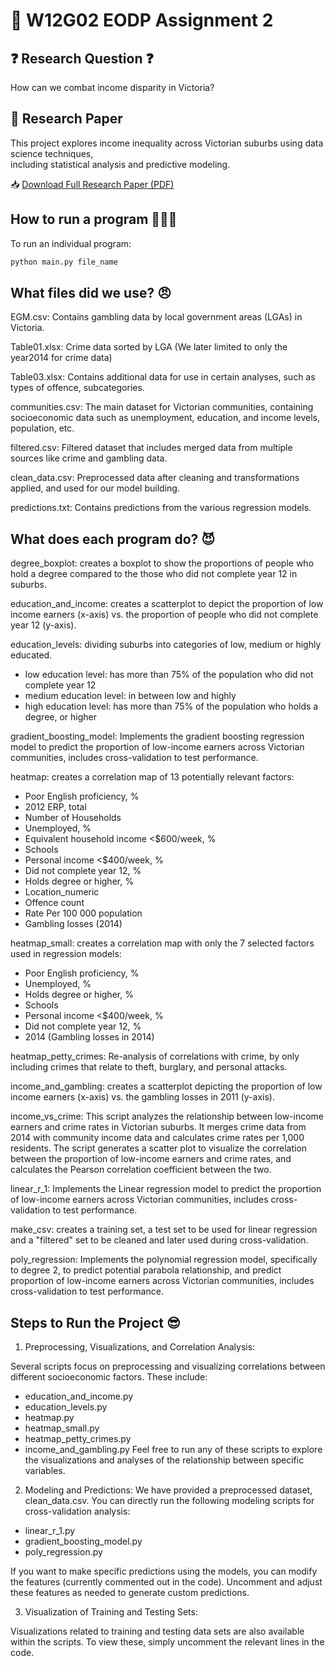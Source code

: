 # 🚀 W12G02 EODP Assignment 2

## ❓ Research Question ❓
How can we combat income disparity in Victoria?

## 📄 Research Paper  
This project explores income inequality across Victorian suburbs using data science techniques,  
including statistical analysis and predictive modeling.

📥 [Download Full Research Paper (PDF)](Thesis.pdf)

## How to run a program 🏃‍♂️💨
To run an individual program: 
```py 
python main.py file_name
```

## What files did we use? 😠
EGM.csv: Contains gambling data by local government areas (LGAs) in Victoria.

Table01.xlsx: Crime data sorted by LGA (We later limited to only the year2014 for crime data)

Table03.xlsx: Contains additional data for use in certain analyses, such as types of offence, subcategories.

communities.csv: The main dataset for Victorian communities, containing socioeconomic data such as unemployment, education, and income levels, population, etc.

filtered.csv: Filtered dataset that includes merged data from multiple sources like crime and gambling data.

clean_data.csv: Preprocessed data after cleaning and transformations applied, and used for our model building.

predictions.txt: Contains predictions from the various regression models.

## What does each program do? 😈
degree_boxplot: creates a boxplot to show the proportions of people who hold a degree compared to the those who did not complete year 12 in suburbs.

education_and_income: creates a scatterplot to depict the proportion of low income earners (x-axis) vs. the proportion of people who did not complete year 12 (y-axis).

education_levels: dividing suburbs into categories of low, medium or highly educated. 
- low education level: has more than 75% of the population who did not complete year 12
- medium education level: in between low and highly
- high education level: has more than 75% of the population who holds a degree, or higher

gradient_boosting_model: Implements the gradient boosting regression model to predict the proportion of low-income earners across Victorian communities, 
includes cross-validation to test performance.

heatmap: creates a correlation map of 13 potentially relevant factors:
- Poor English proficiency, %
- 2012 ERP, total
- Number of Households
- Unemployed, %
- Equivalent household income <$600/week, %
- Schools
- Personal income <$400/week, %
- Did not complete year 12, %
- Holds degree or higher, %
- Location_numeric
- Offence count 
- Rate Per 100 000 population
- Gambling losses (2014)

heatmap_small: creates a correlation map with only the 7 selected factors used in regression models:
- Poor English proficiency, %
- Unemployed, % 
- Holds degree or higher, %
- Schools
- Personal income <$400/week, % 
- Did not complete year 12, %
- 2014 (Gambling losses in 2014)

heatmap_petty_crimes: Re-analysis of correlations with crime, by only including crimes that relate to theft, burglary, and personal attacks.

income_and_gambling: creates a scatterplot depicting the proportion of low income earners (x-axis) vs. the gambling losses in 2011 (y-axis).

income_vs_crime: This script analyzes the relationship between low-income earners and crime rates in Victorian suburbs. It merges crime data from 2014 with community income data and calculates crime rates per 1,000 residents. 
The script generates a scatter plot to visualize the correlation between the proportion of low-income earners and crime rates, and calculates the Pearson correlation coefficient between the two.

linear_r_1: Implements the Linear regression model to predict the proportion of low-income earners across Victorian communities, 
includes cross-validation to test performance.

make_csv: creates a training set, a test set to be used for linear regression and a "filtered" set to be cleaned and later used during cross-validation.

poly_regression: Implements the polynomial regression model, specifically to degree 2, to predict potential parabola relationship, and 
predict proportion of low-income earners across Victorian communities, includes cross-validation to test performance.

## Steps to Run the Project 😎

1. Preprocessing, Visualizations, and Correlation Analysis:

Several scripts focus on preprocessing and visualizing correlations between different socioeconomic factors. These include:
- education_and_income.py
- education_levels.py
- heatmap.py
- heatmap_small.py
- heatmap_petty_crimes.py
- income_and_gambling.py
Feel free to run any of these scripts to explore the visualizations and analyses of the relationship between specific variables.

2. Modeling and Predictions:
We have provided a preprocessed dataset, clean_data.csv. You can directly run the following modeling scripts for cross-validation analysis:

- linear_r_1.py
- gradient_boosting_model.py
- poly_regression.py

If you want to make specific predictions using the models, you can modify the features (currently commented out in the code). Uncomment and adjust these features as needed to generate custom predictions.

3. Visualization of Training and Testing Sets:

Visualizations related to training and testing data sets are also available within the scripts. To view these, simply uncomment the relevant lines in the code.

